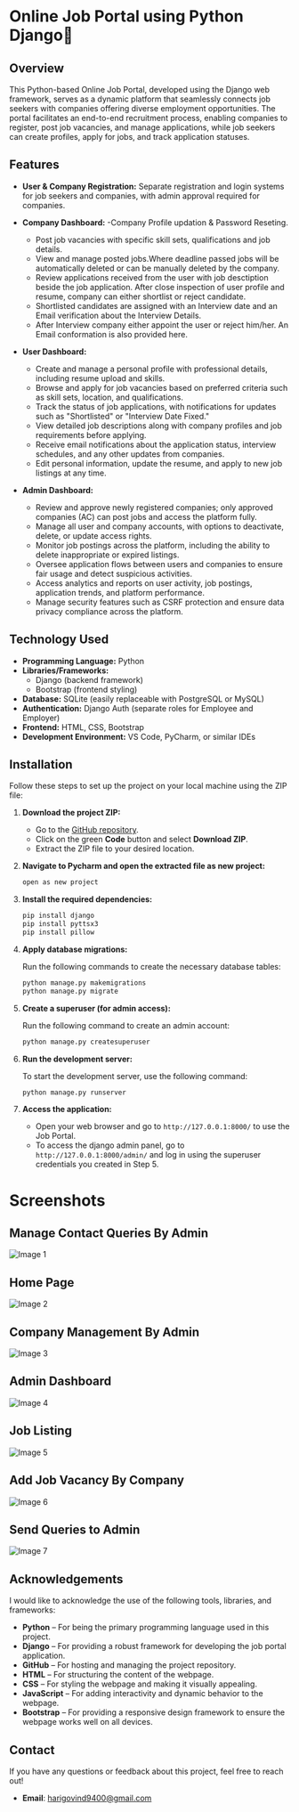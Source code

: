 # Online Job Portal using Python Django🚀

## Overview

This Python-based Online Job Portal, developed using the Django web framework, serves as a dynamic platform that seamlessly connects job seekers with companies offering diverse employment opportunities. The portal facilitates an end-to-end recruitment process, enabling companies to register, post job vacancies, and manage applications, while job seekers can create profiles, apply for jobs, and track application statuses.

## Features
- **User & Company Registration:** Separate registration and login systems for job seekers and companies, with admin approval required for companies.
  
- **Company Dashboard:**
  -Company Profile updation & Password Reseting. 
  - Post job vacancies with specific skill sets, qualifications and job details.
  - View and manage posted jobs.Where deadline passed jobs will be automatically deleted or can be manually deleted by the company.
  - Review applications received from the user with job desctiption beside the job application. After close inspection of user profile and resume, company can either shortlist or reject candidate.
  - Shortlisted candidates are assigned with an Interview date and an Email verification about the Interview Details.
  - After Interview company either appoint the user or reject him/her. An Email conformation is also provided here.
    
- **User Dashboard:**
  - Create and manage a personal profile with professional details, including resume upload and skills.
  - Browse and apply for job vacancies based on preferred criteria such as skill sets, location, and qualifications.
  - Track the status of job applications, with notifications for updates such as "Shortlisted" or "Interview Date Fixed."
  - View detailed job descriptions along with company profiles and job requirements before applying.
  - Receive email notifications about the application status, interview schedules, and any other updates from companies.
  - Edit personal information, update the resume, and apply to new job listings at any time.

- **Admin Dashboard:**
  - Review and approve newly registered companies; only approved companies (AC) can post jobs and access the platform fully.
  - Manage all user and company accounts, with options to deactivate, delete, or update access rights.
  - Monitor job postings across the platform, including the ability to delete inappropriate or expired listings.
  - Oversee application flows between users and companies to ensure fair usage and detect suspicious activities.
  - Access analytics and reports on user activity, job postings, application trends, and platform performance.
  - Manage security features such as CSRF protection and ensure data privacy compliance across the platform.

## Technology Used
- **Programming Language:** Python
- **Libraries/Frameworks:**
  - Django (backend framework)
  - Bootstrap (frontend styling)
- **Database:** SQLite (easily replaceable with PostgreSQL or MySQL)
- **Authentication:** Django Auth (separate roles for Employee and Employer)
- **Frontend:** HTML, CSS, Bootstrap
- **Development Environment:** VS Code, PyCharm, or similar IDEs

## Installation

Follow these steps to set up the project on your local machine using the ZIP file:

1. **Download the project ZIP:**

   - Go to the [GitHub repository](https://github.com/yourusername/job-portal-project).
   - Click on the green **Code** button and select **Download ZIP**.
   - Extract the ZIP file to your desired location.

2. **Navigate to Pycharm and open the extracted file as new project:**

   ```bash
   open as new project
   
3. **Install the required dependencies:**

   ```bash
   pip install django
   pip install pyttsx3
   pip install pillow
   
4. **Apply database migrations:**

   Run the following commands to create the necessary database tables:

   ```bash
   python manage.py makemigrations
   python manage.py migrate
   
5. **Create a superuser (for admin access):**

   Run the following command to create an admin account:

   ```bash
   python manage.py createsuperuser
   
6. **Run the development server:**

   To start the development server, use the following command:

   ```bash
   python manage.py runserver
7. **Access the application:**

   - Open your web browser and go to `http://127.0.0.1:8000/` to use the Job Portal.
   - To access the django admin panel, go to `http://127.0.0.1:8000/admin/` and log in using the superuser credentials you created in Step 5.

# Screenshots
## Manage Contact Queries By Admin
![Image 1](scrnli_DgpzIA4zc0tXJF.png)
## Home Page
![Image 2](scrnli_F4ghNpVmG0JWPw.png)
## Company Management By Admin
![Image 3](scrnli_Uz29RMZyc0tMeV.png)
## Admin Dashboard
![Image 4](scrnli_g4V09VU680tbuj.png)
## Job Listing
![Image 5](scrnli_gMi716NhB0muh7.png)
## Add Job Vacancy By Company
![Image 6](scrnli_kPz3aJ1JA0LITc.png)
## Send Queries to Admin
![Image 7](scrnli_weHy2X1u20kBBh.png)

## Acknowledgements

I would like to acknowledge the use of the following tools, libraries, and frameworks:
- **Python** – For being the primary programming language used in this project.
- **Django** – For providing a robust framework for developing the job portal application.
- **GitHub** – For hosting and managing the project repository.
- **HTML** – For structuring the content of the webpage.
- **CSS** – For styling the webpage and making it visually appealing.
- **JavaScript** – For adding interactivity and dynamic behavior to the webpage.
- **Bootstrap** – For providing a responsive design framework to ensure the webpage works well on all devices.

## Contact

If you have any questions or feedback about this project, feel free to reach out!

- **Email**: [harigovind9400@gmail.com](mailto:harigovind9400@gmail.com)

